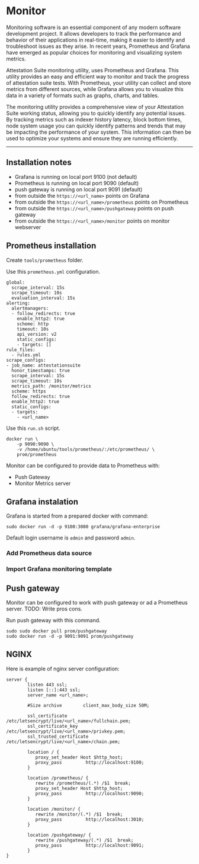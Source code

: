 # Monitor

Monitoring software is an essential component of any modern software development project. It allows developers to track the performance and behavior of their applications in real-time, making it easier to identify and troubleshoot issues as they arise. In recent years, Prometheus and Grafana have emerged as popular choices for monitoring and visualizing system metrics.

Attestation Suite monitoring utility, uses Prometheus and Grafana. This utility provides an easy and efficient way to monitor and track the progress of attestation suite tests. With Prometheus, your utility can collect and store metrics from different sources, while Grafana allows you to visualize this data in a variety of formats such as graphs, charts, and tables.

The monitoring utility provides a comprehensive view of your Attestation Suite working status, allowing you to quickly identify any potential issues. By tracking metrics such as indexer history latency, block bottom times, node system usage you can quickly identify patterns and trends that may be impacting the performance of your system. This information can then be used to optimize your systems and ensure they are running efficiently.

---

## Installation notes

- Grafana is running on local port 9100 (not default)
- Prometheus is running on local port 9090 (default)
- push gateway is running on local port 9091 (default)
- from outside the `https://<url_name>` points on Grafana
- from outside the `https://<url_name>/prometheus` points on Prometheus
- from outside the `https://<url_name>/pushgateway` points on push gateway
- from outside the `https://<url_name>/monitor` points on monitor webserver

## Prometheus installation

Create `tools/prometheus` folder.

Use this `prometheus.yml` configuration.

```
global:
  scrape_interval: 15s
  scrape_timeout: 10s
  evaluation_interval: 15s
alerting:
  alertmanagers:
  - follow_redirects: true
    enable_http2: true
    scheme: http
    timeout: 10s
    api_version: v2
    static_configs:
    - targets: []
rule_files:
  - rules.yml
scrape_configs:
- job_name: attestationsuite
  honor_timestamps: true
  scrape_interval: 15s
  scrape_timeout: 10s
  metrics_path: /monitor/metrics
  scheme: https
  follow_redirects: true
  enable_http2: true
  static_configs:
  - targets:
    - <url_name>
```

Use this `run.sh` script.

```
docker run \
    -p 9090:9090 \
    -v /home/ubuntu/tools/prometheus/:/etc/prometheus/ \
    prom/prometheus
```

Monitor can be configured to provide data to Prometheus with:

- Push Gateway
- Monitor Metrics server

## Grafana instalation

Grafana is started from a prepared docker with command:

```
sudo docker run -d -p 9100:3000 grafana/grafana-enterprise
```

Default login username is `admin` and password `admin`.

### Add Prometheus data source

### Import Grafana monitoring template

## Push gateway

Monitor can be configured to work with push gateway or ad a Prometheus server.
TODO: Write pros cons.

Run push gateway with this command.

```
sudo sudo docker pull prom/pushgateway
sudo docker run -d -p 9091:9091 prom/pushgateway
```

## NGINX

Here is example of nginx server configuration:

```
server {
        listen 443 ssl;
        listen [::]:443 ssl;
        server_name <url_name>;

        #Size archive        client_max_body_size 50M;

        ssl_certificate          /etc/letsencrypt/live/<url_name>/fullchain.pem;
        ssl_certificate_key      /etc/letsencrypt/live/<url_name>/privkey.pem;
        ssl_trusted_certificate  /etc/letsencrypt/live/<url_name>/chain.pem;

        location / {
           proxy_set_header Host $http_host;
           proxy_pass         http://localhost:9100;
        }

        location /prometheus/ {
           rewrite /prometheus/(.*) /$1  break;
           proxy_set_header Host $http_host;
           proxy_pass         http://localhost:9090;
        }

        location /monitor/ {
           rewrite /monitor/(.*) /$1  break;
           proxy_pass         http://localhost:3010;
        }

        location /pushgateway/ {
           rewrite /pushgateway/(.*) /$1  break;
           proxy_pass         http://localhost:9091;
        }
}

```

